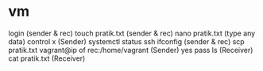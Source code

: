 # vm
login (sender & rec)
touch pratik.txt (sender & rec)
nano pratik.txt (type any data) control x (Sender)
systemctl status ssh
ifconfig (sender & rec)
scp pratik.txt vagrant@ip of rec:/home/vagrant (Sender)
yes
pass
ls (Receiver)
cat pratik.txt (Receiver)
